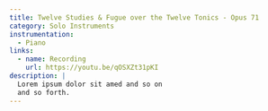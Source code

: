 ```yaml
---
title: Twelve Studies & Fugue over the Twelve Tonics - Opus 71
category: Solo Instruments
instrumentation:
  - Piano
links:
  - name: Recording
    url: https://youtu.be/qOSXZt31pKI
description: |
  Lorem ipsum dolor sit amed and so on
  and so forth.
---
```

